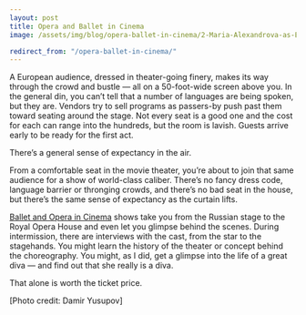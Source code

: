 ```yaml
---
layout: post
title: Opera and Ballet in Cinema
image: /assets/img/blog/opera-ballet-in-cinema/2-Maria-Alexandrova-as-Esmeralda-photo_by_Damir_Yusupov.jpg

redirect_from: "/opera-ballet-in-cinema/"
---
```


A European audience, dressed in theater-going finery, makes its way through the crowd and bustle — all on a 50-foot-wide screen above you. In the general din, you can’t tell that a number of languages are being spoken, but they are. Vendors try to sell programs as passers-by push past them toward seating around the stage. Not every seat is a good one and the cost for each can range into the hundreds, but the room is lavish. Guests arrive early to be ready for the first act.

There’s a general sense of expectancy in the air.

From a comfortable seat in the movie theater, you’re about to join that same audience for a show of world-class caliber. There’s no fancy dress code, language barrier or thronging crowds, and there’s no bad seat in the house, but there’s the same sense of expectancy as the curtain lifts.

[Ballet and Opera in Cinema][0] shows take you from the Russian stage to the Royal Opera House and even let you glimpse behind the scenes. During intermission, there are interviews with the cast, from the star to the stagehands. You might learn the history of the theater or concept behind the choreography. You might, as I did, get a glimpse into the life of a great diva — and find out that she really is a diva.

That alone is worth the ticket price.

[Photo credit: Damir Yusupov]

[0]: http://www.emergingpictures.com
